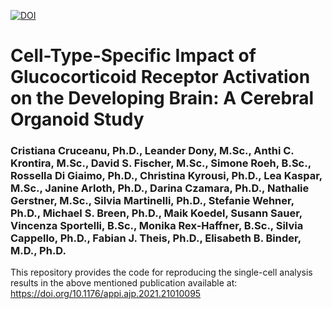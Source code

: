 [![DOI](https://zenodo.org/badge/437014607.svg)](https://zenodo.org/badge/latestdoi/437014607)


# Cell-Type-Specific Impact of Glucocorticoid Receptor Activation on the Developing Brain: A Cerebral Organoid Study
### Cristiana Cruceanu, Ph.D., Leander Dony, M.Sc., Anthi C. Krontira, M.Sc., David S. Fischer, M.Sc., Simone Roeh, B.Sc., Rossella Di Giaimo, Ph.D., Christina Kyrousi, Ph.D., Lea Kaspar, M.Sc., Janine Arloth, Ph.D., Darina Czamara, Ph.D., Nathalie Gerstner, M.Sc., Silvia Martinelli, Ph.D., Stefanie Wehner, Ph.D., Michael S. Breen, Ph.D., Maik Koedel, Susann Sauer, Vincenza Sportelli, B.Sc., Monika Rex-Haffner, B.Sc., Silvia Cappello, Ph.D., Fabian J. Theis, Ph.D., Elisabeth B. Binder, M.D., Ph.D.

This repository provides the code for reproducing the single-cell analysis results in the above mentioned publication available at: https://doi.org/10.1176/appi.ajp.2021.21010095
